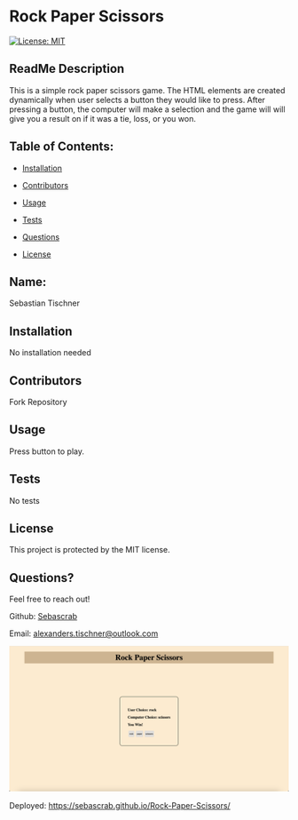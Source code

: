 # Rock Paper Scissors
  [![License: MIT](https://img.shields.io/badge/License-MIT-yellow.svg)](https://opensource.org/licenses/MIT)
  ## ReadMe Description 

  This is a simple rock paper scissors game. The HTML elements are created dynamically when user selects a button they would like to press. After pressing a button, the computer will make a selection and the game will will give you a result on if it was a tie, loss, or you won.  

  ## Table of Contents: 

  * [Installation](#installation) 

  * [Contributors](#contributors) 

  * [Usage](#usage) 

  * [Tests](#tests) 

  * [Questions](#questions) 

  * [License](#license) 

  ## Name: 

  Sebastian Tischner

  ## Installation 

  No installation needed

  ## Contributors 

  Fork Repository 

  ## Usage 

  Press button to play.  

  ## Tests 

  No tests

  ## License 
 
  This project is protected by the MIT license.

  ## Questions?

  Feel free to reach out! 

  Github: [Sebascrab](https://github.com/Sebascrab) 

  Email: alexanders.tischner@outlook.com 

![Image Of Application](assets/images/Rock-Paper-Scissors.png)
  
  Deployed: https://sebascrab.github.io/Rock-Paper-Scissors/

